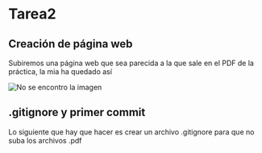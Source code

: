 # Tarea2
## Creación de página web
Subiremos una página web que sea parecida a la que sale en el PDF de la práctica, la mia ha quedado así

![No se encontro la imagen](../Act2GIT_IsidroMartin/PaginaWeb/images/PaginaWeb.png)

## .gitignore y primer commit
Lo siguiente que hay que hacer es crear un archivo .gitignore para que no suba los archivos .pdf  